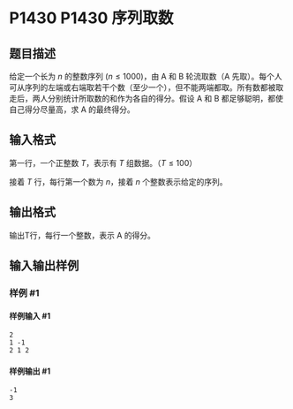 # P1430 P1430 序列取数

## 题目描述

给定一个长为 $n$ 的整数序列 $(n \le 1000)$，由 A 和 B 轮流取数（A 先取）。每个人可从序列的左端或右端取若干个数（至少一个），但不能两端都取。所有数都被取走后，两人分别统计所取数的和作为各自的得分。假设 A 和 B 都足够聪明，都使自己得分尽量高，求 A 的最终得分。

## 输入格式

第一行，一个正整数 $T$，表示有 $T$ 组数据。（$T \le 100$）

接着 $T$ 行，每行第一个数为 $n$，接着 $n$ 个整数表示给定的序列。

## 输出格式

输出T行，每行一个整数，表示 A 的得分。


## 输入输出样例

### 样例 #1

#### 样例输入 #1

```
2
1 -1
2 1 2
```

#### 样例输出 #1

```
-1
3
```

